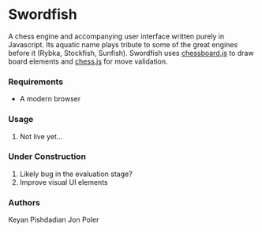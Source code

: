 # Swordfish
A chess engine and accompanying user interface written purely in Javascript. Its aquatic name plays tribute to some of the great engines before it (Rybka, Stockfish, Sunfish). Swordfish uses [chessboard.js] to draw board elements and [chess.js] for move validation.

### Requirements
- A modern browser

### Usage
1. Not live yet...

### Under Construction
1. Likely bug in the evaluation stage?
2. Improve visual UI elements

### Authors
Keyan Pishdadian
Jon Poler

[chessboard.js]:http://chessboardjs.com/
[chess.js]: https://github.com/jhlywa/chess.js
